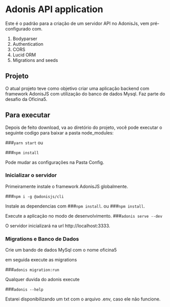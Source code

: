 # Adonis API application

Este é o padrão para a criação de um servidor API no AdonisJs, vem pré-configurado com.

1. Bodyparser
2. Authentication
3. CORS
4. Lucid ORM
5. Migrations and seeds

## Projeto
O atual projeto teve como objetivo criar uma aplicação backend com framework AdonisJS com utilização do banco de dados Mysql. Faz parte do desafio da Oficina5.

## Para executar
Depois de feito download, va ao diretório do projeto, você pode executar o seguinte codigo para baixar a pasta node_modules:

###`yarn start`
ou

###`npm install`

Pode mudar as configurações na Pasta Config.

### Inicializar o servidor

Primeiramente instale o framework AdonisJS globalmente.

###`npm i -g @adonisjs/cli`

Instale as dependencias com 
###`npm install`.
ou 
###`npm install`.

Execute a aplicação no modo de desenvolvimento.
###`adonis serve --dev`

O servidor inicializará na url http://localhost:3333.


### Migrations e Banco de Dados

Crie um bando de dados MySql com o nome oficina5

em seguida execute as migrations

###`adonis migration:run`

Qualquer duvida do adonis execute

###`adonis --help`

Estarei disponibilizando um txt com o arquivo .env, caso ele não funcione. 



